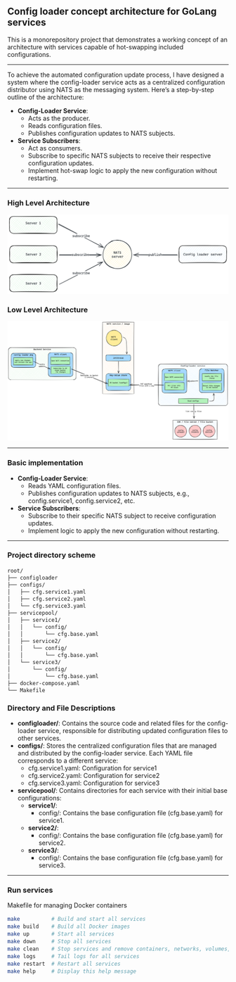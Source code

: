 ## Config loader concept architecture for GoLang services

This is a monorepository project that demonstrates a working concept of an architecture with services capable of hot-swapping included configurations.
___
To achieve the automated configuration update process, I have designed a system where the config-loader service acts as a centralized configuration distributor using NATS as the messaging system. Here’s a step-by-step outline of the architecture:

* **Config-Loader Service**:
  - Acts as the producer.
  - Reads configuration files.
  - Publishes configuration updates to NATS subjects.
* **Service Subscribers**:
  - Act as consumers.
  - Subscribe to specific NATS subjects to receive their respective configuration updates.
  - Implement hot-swap logic to apply the new configuration without restarting.
___
### High Level Architecture
![image](high-level-architecture.png)

### Low Level Architecture
![image](low-level-architecture.png)
___
### Basic implementation
* **Config-Loader Service**:
  - Reads YAML configuration files.
  - Publishes configuration updates to NATS subjects, e.g., config.service1, config.service2, etc.
* **Service Subscribers**:
  - Subscribe to their specific NATS subject to receive configuration updates.
  - Implement logic to apply the new configuration without restarting.
___
### Project directory scheme
```
root/
├── configloader
├── configs/
│   ├── cfg.service1.yaml
│   ├── cfg.service2.yaml
│   └── cfg.service3.yaml
├── servicepool/
│   ├── service1/
│   │   └── config/
│   │       └── cfg.base.yaml
│   ├── service2/
│   │   └── config/
│   │       └── cfg.base.yaml
│   └── service3/
│       └── config/
│           └── cfg.base.yaml
├── docker-compose.yaml
└── Makefile
```

### Directory and File Descriptions
* **configloader/**: Contains the source code and related files for the config-loader service, responsible for distributing updated configuration files to other services.
* **configs/**: Stores the centralized configuration files that are managed and distributed by the config-loader service. Each YAML file corresponds to a different service:
  - cfg.service1.yaml: Configuration for service1
  - cfg.service2.yaml: Configuration for service2
  - cfg.service3.yaml: Configuration for service3
* **servicepool/**: Contains directories for each service with their initial base configurations:
  - **service1/**:
    - config/: Contains the base configuration file (cfg.base.yaml) for service1.
  - **service2/**:
    - config/: Contains the base configuration file (cfg.base.yaml) for service2.
  - **service3/**:
    - config/: Contains the base configuration file (cfg.base.yaml) for service3.

___
### Run services
Makefile for managing Docker containers

```bash
make          # Build and start all services
make build    # Build all Docker images
make up       # Start all services
make down     # Stop all services
make clean    # Stop services and remove containers, networks, volumes, and images
make logs     # Tail logs for all services
make restart  # Restart all services
make help     # Display this help message
```

